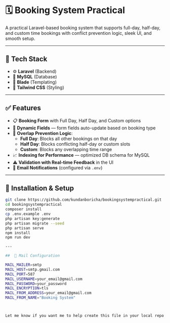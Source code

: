 # 🗓️ Booking System Practical

A practical Laravel-based booking system that supports full-day, half-day, and custom time bookings with conflict prevention logic, sleek UI, and smooth setup.

---

## 🔧 Tech Stack

- ⚙️ **Laravel** (Backend)
- 🐬 **MySQL** (Database)
- 🎨 **Blade** (Templating)
- 💨 **Tailwind CSS** (Styling)

---

## ✅ Features

- 📋 **Booking Form** with Full Day, Half Day, and Custom options  
- 🔄 **Dynamic Fields** — form fields auto-update based on booking type  
- 🔐 **Overlap Prevention Logic**:
  - **Full Day**: Blocks all other bookings on that day  
  - **Half Day**: Blocks conflicting half-day or custom slots  
  - **Custom**: Blocks any overlapping time range  
- 📈 **Indexing for Performance** — optimized DB schema for MySQL  
- ⚠️ **Validation with Real-time Feedback** in the UI  
- 💌 **Email Notifications** (configured via `.env`)

---

## 🚀 Installation & Setup

```bash
git clone https://github.com/kundanboricha/bookingsystempractical.git
cd bookingsystempractical
composer install
cp .env.example .env
php artisan key:generate
php artisan migrate --seed
php artisan serve
npm install
npm run dev

---

##  📧 Mail Configuration

MAIL_MAILER=smtp
MAIL_HOST=smtp.gmail.com
MAIL_PORT=587
MAIL_USERNAME=your_email@gmail.com
MAIL_PASSWORD=your_password
MAIL_ENCRYPTION=tls
MAIL_FROM_ADDRESS=your_email@gmail.com
MAIL_FROM_NAME="Booking System"



Let me know if you want me to help create this file in your local repo or guide you through pushing it to GitHub.
